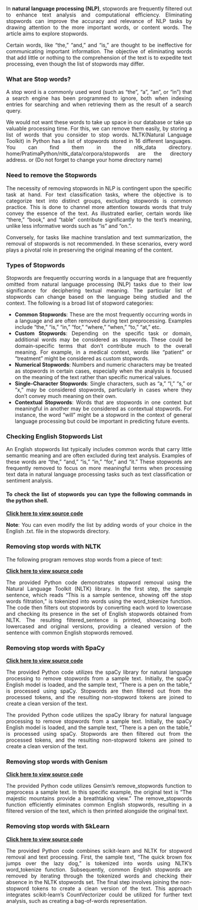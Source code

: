 <div align="justify">

In __natural language processing (NLP)__, stopwords are frequently filtered out to enhance text analysis and computational efficiency. Eliminating stopwords can improve the accuracy and relevance of NLP tasks by drawing attention to the more important words, or content words. The article aims to explore stopwords.

Certain words, like “the,” “and,” and “is,” are thought to be ineffective for communicating important information. The objective of eliminating words that add little or nothing to the comprehension of the text is to expedite text processing, even though the list of stopwords may differ.

### What are Stop words?

A stop word is a commonly used word (such as “the”, “a”, “an”, or “in”) that a search engine has been programmed to ignore, both when indexing entries for searching and when retrieving them as the result of a search query.

We would not want these words to take up space in our database or take up valuable processing time. For this, we can remove them easily, by storing a list of words that you consider to stop words. NLTK(Natural Language Toolkit) in Python has a list of stopwords stored in 16 different languages. You can find them in the nltk_data directory. home/PratimaPython/nltk_data/corpora/stopwords are the directory address. or (Do not forget to change your home directory name)

### Need to remove the Stopwords

The necessity of removing stopwords in NLP is contingent upon the specific task at hand. For text classification tasks, where the objective is to categorize text into distinct groups, excluding stopwords is common practice. This is done to channel more attention towards words that truly convey the essence of the text. As illustrated earlier, certain words like “there,” “book,” and “table” contribute significantly to the text’s meaning, unlike less informative words such as “is” and “on.”.

Conversely, for tasks like machine translation and text summarization, the removal of stopwords is not recommended. In these scenarios, every word plays a pivotal role in preserving the original meaning of the content.

### Types of Stopwords

Stopwords are frequently occurring words in a language that are frequently omitted from natural language processing (NLP) tasks due to their low significance for deciphering textual meaning. The particular list of stopwords can change based on the language being studied and the context. The following is a broad list of stopword categories:

- __Common Stopwords__: These are the most frequently occurring words in a language and are often removed during text preprocessing. Examples include “the,” “is,” “in,” “for,” “where,” “when,” “to,” “at,” etc.
- __Custom Stopwords__: Depending on the specific task or domain, additional words may be considered as stopwords. These could be domain-specific terms that don’t contribute much to the overall meaning. For example, in a medical context, words like “patient” or “treatment” might be considered as custom stopwords.
- __Numerical Stopwords__: Numbers and numeric characters may be treated as stopwords in certain cases, especially when the analysis is focused on the meaning of the text rather than specific numerical values.
- __Single-Character Stopwords__: Single characters, such as “a,” “I,” “s,” or “x,” may be considered stopwords, particularly in cases where they don’t convey much meaning on their own.
- __Contextual Stopwords__: Words that are stopwords in one context but meaningful in another may be considered as contextual stopwords. For instance, the word “will” might be a stopword in the context of general language processing but could be important in predicting future events.

### Checking English Stopwords List

An English stopwords list typically includes common words that carry little semantic meaning and are often excluded during text analysis. Examples of these words are “the,” “and,” “is,” “in,” “for,” and “it.” These stopwords are frequently removed to focus on more meaningful terms when processing text data in natural language processing tasks such as text classification or sentiment analysis.

#### To check the list of stopwords you can type the following commands in the python shell.

<a href=""><strong>Click here to view source code</strong></a>

__Note__: You can even modify the list by adding words of your choice in the English .txt. file in the stopwords directory. 

### Removing stop words with NLTK

The following program removes stop words from a piece of text:

<a href=""><strong>Click here to view source code</strong></a>

The provided Python code demonstrates stopword removal using the Natural Language Toolkit (NLTK) library. In the first step, the sample sentence, which reads “This is a sample sentence, showing off the stop words filtration,” is tokenized into words using the word_tokenize function. The code then filters out stopwords by converting each word to lowercase and checking its presence in the set of English stopwords obtained from NLTK. The resulting filtered_sentence is printed, showcasing both lowercased and original versions, providing a cleaned version of the sentence with common English stopwords removed.

### Removing stop words with SpaCy

<a href=""><strong>Click here to view source code</strong></a>

The provided Python code utilizes the spaCy library for natural language processing to remove stopwords from a sample text. Initially, the spaCy English model is loaded, and the sample text, “There is a pen on the table,” is processed using spaCy. Stopwords are then filtered out from the processed tokens, and the resulting non-stopword tokens are joined to create a clean version of the text.

The provided Python code utilizes the spaCy library for natural language processing to remove stopwords from a sample text. Initially, the spaCy English model is loaded, and the sample text, “There is a pen on the table,” is processed using spaCy. Stopwords are then filtered out from the processed tokens, and the resulting non-stopword tokens are joined to create a clean version of the text.

### Removing stop words with Genism

<a href=""><strong>Click here to view source code</strong></a>

The provided Python code utilizes Gensim’s remove_stopwords function to preprocess a sample text. In this specific example, the original text is “The majestic mountains provide a breathtaking view.” The remove_stopwords function efficiently eliminates common English stopwords, resulting in a filtered version of the text, which is then printed alongside the original text.

### Removing stop words with SkLearn

<a href=""><strong>Click here to view source code</strong></a>

The provided Python code combines scikit-learn and NLTK for stopword removal and text processing. First, the sample text, “The quick brown fox jumps over the lazy dog,” is tokenized into words using NLTK’s word_tokenize function. Subsequently, common English stopwords are removed by iterating through the tokenized words and checking their absence in the NLTK stopwords set. The final step involves joining the non-stopword tokens to create a clean version of the text. This approach integrates scikit-learn’s CountVectorizer could be utilized for further text analysis, such as creating a bag-of-words representation.

</div>